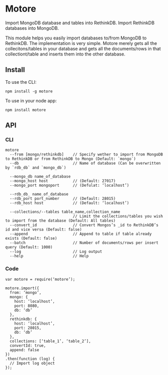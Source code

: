 # Motore

Import MongoDB database and tables into RethinkDB. Import RethinkDB databases into MongoDB.

This module helps you easily import databases to/from MongoDB to RethinkDB. The implementation is very simple. Motore merely gets all the collecitons/tables in your database and gets all the documents/rows in that collectiont/table and inserts them into the other database.

## Install

To use the CLI:
```
npm install -g motore
```

To use in your node app:
```
npm install motore
```

## API

### CLI

```
motore
  --from [mongo/rethinkdb]    // Specify wether to import from MongoDB to RethinkDB or from RethinkDB to Mongo (Default: `mongo`)
  --db                        // Name of database (Can be overwritten by `rdb_db` and `mongo_db`)

  --mongo_db name_of_database
  --mongo_host host           // (Default: 27017)
  --mongo_port mongoport      // (Defulat: ‘localhost’)

  --rdb_db_ name_of_database
  --rdb_port port_number      // (Default: 28015)
  --rdb_host host             // (Default: ‘localhost’)

  --collections/--tables table_name,collection_name
                              // Limit the collections/tables you wish to import from the database (Default: All tables)
  --convert_id                // Convert Mongos’s _id to RethinkDB’s id and vice versa (Default: false)
  --append                    // Append to table if table already exists (Default: false)
  --batch                     // Number of documents/rows per insert query (Default: 1000)
  --log                       // Log output
  --help                      // Help
```

### Code

```
var motore = require(‘motore’);

motore.import({
  from: ‘mongo’,
  mongo: {
    host: ‘localhost’,
    port: 8080,
    db: ‘db’
  },
  rethinkdb: {
    host: ‘localhost’,
    port: 28015,
    db: ‘db’
  },
  collections: [‘table_1’, ‘table_2’],
  convertId: true,
  append: false
})
.then(function (log) {
  // Import log object
});
```
